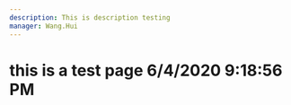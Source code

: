 ```yaml
---
description: This is description testing
manager: Wang.Hui
---
```

# this is a test page 6/4/2020 9:18:56 PM